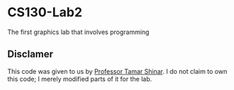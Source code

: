 # CS130-Lab2
The first graphics lab that involves programming

## Disclamer
This code was given to us by [Professor Tamar Shinar](https://www.cs.ucr.edu/~shinar/). I do not claim to own this code; I
merely modified parts of it for the lab.
